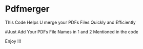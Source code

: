# Pdfmerger

This Code Helps U merge your PDFs Files Quickly and Efficiently

#Just Add Your PDFs File Names in 1 and 2 Mentioned in the code

Enjoy !!!

